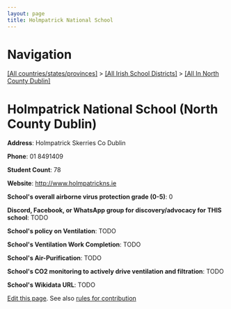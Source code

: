 ```yaml
---
layout: page
title: Holmpatrick National School
---
```

# Navigation

[[All countries/states/provinces]](../../..) > [[All Irish School Districts]](../..) > [[All In North County Dublin]](..)

# Holmpatrick National School (North County Dublin)

**Address**: Holmpatrick Skerries Co Dublin

**Phone**: 01 8491409

**Student Count**: 78

**Website**: <http://www.holmpatrickns.ie>

**School's overall airborne virus protection grade (0-5)**: 0

**Discord, Facebook, or WhatsApp group for discovery/advocacy for THIS school**: TODO

**School's policy on Ventilation**: TODO

**School's Ventilation Work Completion**: TODO

**School's Air-Purification**: TODO

**School's CO2 monitoring to actively drive ventilation and filtration**: TODO

**School's Wikidata URL**: TODO


[Edit this page](https://github.com/ventilate-schools/Ireland/edit/main/./Dublin_North_County_Dublin/Holmpatrick_National_School.md). See also [rules for contribution](../../../contribution-rules/)